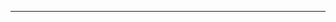 <!--
CO_OP_TRANSLATOR_METADATA:
{
  "original_hash": "82ea3c5a1b9d4bf4f1e2d906649e874e",
  "translation_date": "2025-08-27T13:22:30+00:00",
  "source_file": "04-PracticalSamples/calculator/README.md",
  "language_code": "lt"
}
-->


---

